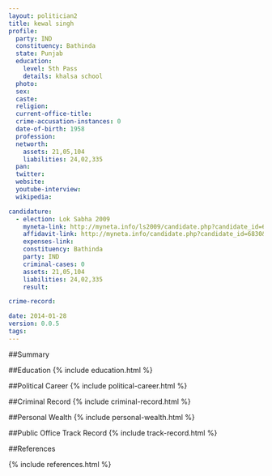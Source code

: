 ```yaml
---
layout: politician2
title: kewal singh
profile: 
  party: IND
  constituency: Bathinda
  state: Punjab
  education: 
    level: 5th Pass
    details: khalsa school
  photo: 
  sex: 
  caste: 
  religion: 
  current-office-title: 
  crime-accusation-instances: 0
  date-of-birth: 1958
  profession: 
  networth: 
    assets: 21,05,104
    liabilities: 24,02,335
  pan: 
  twitter: 
  website: 
  youtube-interview: 
  wikipedia: 

candidature: 
  - election: Lok Sabha 2009
    myneta-link: http://myneta.info/ls2009/candidate.php?candidate_id=6830
    affidavit-link: http://myneta.info/candidate.php?candidate_id=6830&scan=original
    expenses-link: 
    constituency: Bathinda 
    party: IND
    criminal-cases: 0
    assets: 21,05,104
    liabilities: 24,02,335
    result:  

crime-record: 

date: 2014-01-28
version: 0.0.5
tags: 
---
```

##Summary


##Education
{% include education.html %}


##Political Career
{% include political-career.html %}


##Criminal Record
{% include criminal-record.html %}


##Personal Wealth
{% include personal-wealth.html %}


##Public Office Track Record
{% include track-record.html %}


##References


{% include references.html %}
